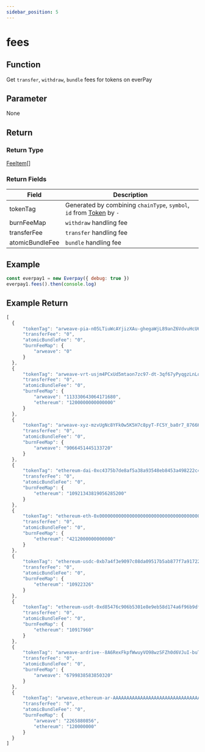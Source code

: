 ```yaml
---
sidebar_position: 5
---
```


# fees

## Function
Get `transfer`, `withdraw`, `bundle` fees for tokens on everPay

## Parameter
None

## Return
### Return Type
[FeeItem](../types#feeitem)[]

### Return Fields
|Field|Description|
|---|---|
|tokenTag|Generated by combining `chainType`, `symbol`, `id` from [Token](./info#token-field-description) by `-`|
|burnFeeMap|`withdraw` handling fee|
|transferFee|`transfer` handling fee|
|atomicBundleFee| `bundle` handling fee|
## Example

```js
const everpay1 = new Everpay({ debug: true })
everpay1.fees().then(console.log)
```

## Example Return
```js
[
  {
      "tokenTag": "arweave-pia-n05LTiuWcAYjizXAu-ghegaWjL89anZ6VdvuHcU6dno",
      "transferFee": "0",
      "atomicBundleFee": "0",
      "burnFeeMap": {
          "arweave": "0"
      }
  },
  {
      "tokenTag": "arweave-vrt-usjm4PCxUd5mtaon7zc97-dt-3qf67yPyqgzLnLqk5A",
      "transferFee": "0",
      "atomicBundleFee": "0",
      "burnFeeMap": {
          "arweave": "113330643064171680",
          "ethereum": "1200000000000000"
      }
  },
  {
      "tokenTag": "arweave-xyz-mzvUgNc8YFk0w5K5H7c8pyT-FC5Y_ba0r7_8766Kx74",
      "transferFee": "0",
      "atomicBundleFee": "0",
      "burnFeeMap": {
          "arweave": "9066451445133720"
      }
  },
  {
      "tokenTag": "ethereum-dai-0xc4375b7de8af5a38a93548eb8453a498222c4ff2",
      "transferFee": "0",
      "atomicBundleFee": "0",
      "burnFeeMap": {
          "ethereum": "10921343819056285200"
      }
  },
  {
      "tokenTag": "ethereum-eth-0x0000000000000000000000000000000000000000",
      "transferFee": "0",
      "atomicBundleFee": "0",
      "burnFeeMap": {
          "ethereum": "4212000000000000"
      }
  },
  {
      "tokenTag": "ethereum-usdc-0xb7a4f3e9097c08da09517b5ab877f7a917224ede",
      "transferFee": "0",
      "atomicBundleFee": "0",
      "burnFeeMap": {
          "ethereum": "10922326"
      }
  },
  {
      "tokenTag": "ethereum-usdt-0xd85476c906b5301e8e9eb58d174a6f96b9dfc5ee",
      "transferFee": "0",
      "atomicBundleFee": "0",
      "burnFeeMap": {
          "ethereum": "10917960"
      }
  },
  {
      "tokenTag": "arweave-ardrive--8A6RexFkpfWwuyVO98wzSFZh0d6VJuI-buTJvlwOJQ",
      "transferFee": "0",
      "atomicBundleFee": "0",
      "burnFeeMap": {
          "arweave": "6799838583850320"
      }
  },
  {
      "tokenTag": "arweave,ethereum-ar-AAAAAAAAAAAAAAAAAAAAAAAAAAAAAAAAAAAAAAAAAAA,0xcc9141efa8c20c7df0778748255b1487957811be",
      "transferFee": "0",
      "atomicBundleFee": "0",
      "burnFeeMap": {
          "arweave": "2265880856",
          "ethereum": "120000000"
      }
  }
]

```